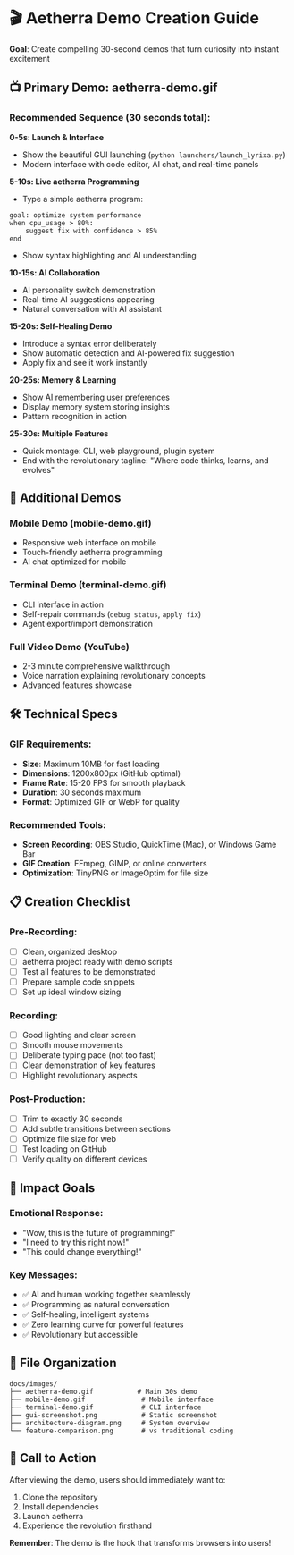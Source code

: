 # 🎬 Aetherra Demo Creation Guide

**Goal**: Create compelling 30-second demos that turn curiosity into instant excitement

## 📺 **Primary Demo: aetherra-demo.gif**

### **Recommended Sequence (30 seconds total):**

**0-5s: Launch & Interface**
- Show the beautiful GUI launching (`python launchers/launch_lyrixa.py`)
- Modern interface with code editor, AI chat, and real-time panels

**5-10s: Live aetherra Programming**
- Type a simple aetherra program:
```aetherra
goal: optimize system performance
when cpu_usage > 80%:
    suggest fix with confidence > 85%
end
```
- Show syntax highlighting and AI understanding

**10-15s: AI Collaboration**
- AI personality switch demonstration
- Real-time AI suggestions appearing
- Natural conversation with AI assistant

**15-20s: Self-Healing Demo**
- Introduce a syntax error deliberately
- Show automatic detection and AI-powered fix suggestion
- Apply fix and see it work instantly

**20-25s: Memory & Learning**
- Show AI remembering user preferences
- Display memory system storing insights
- Pattern recognition in action

**25-30s: Multiple Features**
- Quick montage: CLI, web playground, plugin system
- End with the revolutionary tagline: "Where code thinks, learns, and evolves"

## 🎯 **Additional Demos**

### **Mobile Demo (mobile-demo.gif)**
- Responsive web interface on mobile
- Touch-friendly aetherra programming
- AI chat optimized for mobile

### **Terminal Demo (terminal-demo.gif)**
- CLI interface in action
- Self-repair commands (`debug status`, `apply fix`)
- Agent export/import demonstration

### **Full Video Demo (YouTube)**
- 2-3 minute comprehensive walkthrough
- Voice narration explaining revolutionary concepts
- Advanced features showcase

## 🛠 **Technical Specs**

### **GIF Requirements:**
- **Size**: Maximum 10MB for fast loading
- **Dimensions**: 1200x800px (GitHub optimal)
- **Frame Rate**: 15-20 FPS for smooth playback
- **Duration**: 30 seconds maximum
- **Format**: Optimized GIF or WebP for quality

### **Recommended Tools:**
- **Screen Recording**: OBS Studio, QuickTime (Mac), or Windows Game Bar
- **GIF Creation**: FFmpeg, GIMP, or online converters
- **Optimization**: TinyPNG or ImageOptim for file size

## 📋 **Creation Checklist**

### **Pre-Recording:**
- [ ] Clean, organized desktop
- [ ] aetherra project ready with demo scripts
- [ ] Test all features to be demonstrated
- [ ] Prepare sample code snippets
- [ ] Set up ideal window sizing

### **Recording:**
- [ ] Good lighting and clear screen
- [ ] Smooth mouse movements
- [ ] Deliberate typing pace (not too fast)
- [ ] Clear demonstration of key features
- [ ] Highlight revolutionary aspects

### **Post-Production:**
- [ ] Trim to exactly 30 seconds
- [ ] Add subtle transitions between sections
- [ ] Optimize file size for web
- [ ] Test loading on GitHub
- [ ] Verify quality on different devices

## 🚀 **Impact Goals**

### **Emotional Response:**
- "Wow, this is the future of programming!"
- "I need to try this right now!"
- "This could change everything!"

### **Key Messages:**
- ✅ AI and human working together seamlessly
- ✅ Programming as natural conversation
- ✅ Self-healing, intelligent systems
- ✅ Zero learning curve for powerful features
- ✅ Revolutionary but accessible

## 📂 **File Organization**

```
docs/images/
├── aetherra-demo.gif           # Main 30s demo
├── mobile-demo.gif              # Mobile interface
├── terminal-demo.gif            # CLI interface
├── gui-screenshot.png           # Static screenshot
├── architecture-diagram.png     # System overview
└── feature-comparison.png       # vs traditional coding
```

## 🎯 **Call to Action**

After viewing the demo, users should immediately want to:
1. Clone the repository
2. Install dependencies
3. Launch aetherra
4. Experience the revolution firsthand

**Remember**: The demo is the hook that transforms browsers into users!
